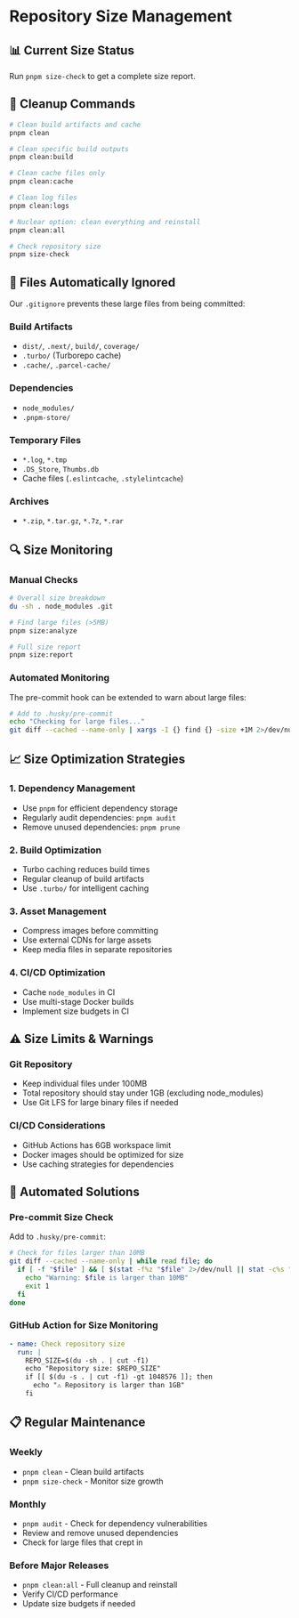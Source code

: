 # Repository Size Management

## 📊 Current Size Status

Run `pnpm size-check` to get a complete size report.

## 🧹 Cleanup Commands

```bash
# Clean build artifacts and cache
pnpm clean

# Clean specific build outputs
pnpm clean:build

# Clean cache files only
pnpm clean:cache

# Clean log files
pnpm clean:logs

# Nuclear option: clean everything and reinstall
pnpm clean:all

# Check repository size
pnpm size-check
```

## 🚫 Files Automatically Ignored

Our `.gitignore` prevents these large files from being committed:

### Build Artifacts
- `dist/`, `.next/`, `build/`, `coverage/`
- `.turbo/` (Turborepo cache)
- `.cache/`, `.parcel-cache/`

### Dependencies
- `node_modules/`
- `.pnpm-store/`

### Temporary Files
- `*.log`, `*.tmp`
- `.DS_Store`, `Thumbs.db`
- Cache files (`.eslintcache`, `.stylelintcache`)

### Archives
- `*.zip`, `*.tar.gz`, `*.7z`, `*.rar`

## 🔍 Size Monitoring

### Manual Checks
```bash
# Overall size breakdown
du -sh . node_modules .git

# Find large files (>5MB)
pnpm size:analyze

# Full size report
pnpm size:report
```

### Automated Monitoring
The pre-commit hook can be extended to warn about large files:

```bash
# Add to .husky/pre-commit
echo "Checking for large files..."
git diff --cached --name-only | xargs -I {} find {} -size +1M 2>/dev/null | head -5
```

## 📈 Size Optimization Strategies

### 1. Dependency Management
- Use `pnpm` for efficient dependency storage
- Regularly audit dependencies: `pnpm audit`
- Remove unused dependencies: `pnpm prune`

### 2. Build Optimization
- Turbo caching reduces build times
- Regular cleanup of build artifacts
- Use `.turbo/` for intelligent caching

### 3. Asset Management
- Compress images before committing
- Use external CDNs for large assets
- Keep media files in separate repositories

### 4. CI/CD Optimization
- Cache `node_modules` in CI
- Use multi-stage Docker builds
- Implement size budgets in CI

## ⚠️ Size Limits & Warnings

### Git Repository
- Keep individual files under 100MB
- Total repository should stay under 1GB (excluding node_modules)
- Use Git LFS for large binary files if needed

### CI/CD Considerations
- GitHub Actions has 6GB workspace limit
- Docker images should be optimized for size
- Use caching strategies for dependencies

## 🚀 Automated Solutions

### Pre-commit Size Check
Add to `.husky/pre-commit`:
```bash
# Check for files larger than 10MB
git diff --cached --name-only | while read file; do
  if [ -f "$file" ] && [ $(stat -f%z "$file" 2>/dev/null || stat -c%s "$file" 2>/dev/null || echo 0) -gt 10485760 ]; then
    echo "Warning: $file is larger than 10MB"
    exit 1
  fi
done
```

### GitHub Action for Size Monitoring
```yaml
- name: Check repository size
  run: |
    REPO_SIZE=$(du -sh . | cut -f1)
    echo "Repository size: $REPO_SIZE"
    if [[ $(du -s . | cut -f1) -gt 1048576 ]]; then
      echo "⚠️ Repository is larger than 1GB"
    fi
```

## 📋 Regular Maintenance

### Weekly
- `pnpm clean` - Clean build artifacts
- `pnpm size-check` - Monitor size growth

### Monthly
- `pnpm audit` - Check for dependency vulnerabilities
- Review and remove unused dependencies
- Check for large files that crept in

### Before Major Releases
- `pnpm clean:all` - Full cleanup and reinstall
- Verify CI/CD performance
- Update size budgets if needed
